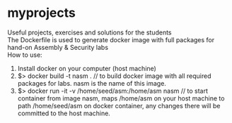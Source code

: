 # myprojects
Useful projects, exercises and solutions for the students <br>
The Dockerfile is used to generate docker image with full packages for hand-on Assembly & Security labs <br>
How to use:<br>
1. Install docker on your computer (host machine) <br>
2. $> docker build -t nasm .                          // to build docker image with all required packages for labs. nasm is the name of this image. <br>
3. $> docker run -it -v /home/seed/asm:/home/asm nasm // to start container from image nasm, maps /home/asm on your host machine to path /home/seed/asm on docker container, any changes there will be committed to the host machine.  
